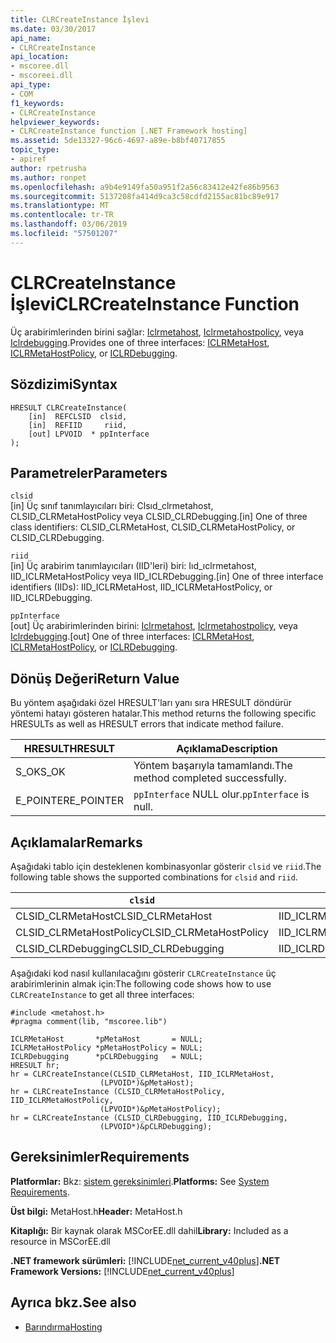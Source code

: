 ```yaml
---
title: CLRCreateInstance İşlevi
ms.date: 03/30/2017
api_name:
- CLRCreateInstance
api_location:
- mscoree.dll
- mscoreei.dll
api_type:
- COM
f1_keywords:
- CLRCreateInstance
helpviewer_keywords:
- CLRCreateInstance function [.NET Framework hosting]
ms.assetid: 5de13327-96c6-4697-a89e-b8bf40717855
topic_type:
- apiref
author: rpetrusha
ms.author: ronpet
ms.openlocfilehash: a9b4e9149fa50a951f2a56c83412e42fe86b9563
ms.sourcegitcommit: 5137208fa414d9ca3c58cdfd2155ac81bc89e917
ms.translationtype: MT
ms.contentlocale: tr-TR
ms.lasthandoff: 03/06/2019
ms.locfileid: "57501207"
---
```

# <a name="clrcreateinstance-function"></a><span data-ttu-id="4e4b4-102">CLRCreateInstance İşlevi</span><span class="sxs-lookup"><span data-stu-id="4e4b4-102">CLRCreateInstance Function</span></span>
<span data-ttu-id="4e4b4-103">Üç arabirimlerinden birini sağlar: [Iclrmetahost](../../../../docs/framework/unmanaged-api/hosting/iclrmetahost-interface.md), [Iclrmetahostpolicy](../../../../docs/framework/unmanaged-api/hosting/iclrmetahostpolicy-interface.md), veya [Iclrdebugging](../../../../docs/framework/unmanaged-api/debugging/iclrdebugging-interface.md).</span><span class="sxs-lookup"><span data-stu-id="4e4b4-103">Provides one of three interfaces: [ICLRMetaHost](../../../../docs/framework/unmanaged-api/hosting/iclrmetahost-interface.md), [ICLRMetaHostPolicy](../../../../docs/framework/unmanaged-api/hosting/iclrmetahostpolicy-interface.md), or [ICLRDebugging](../../../../docs/framework/unmanaged-api/debugging/iclrdebugging-interface.md).</span></span>  
  
## <a name="syntax"></a><span data-ttu-id="4e4b4-104">Sözdizimi</span><span class="sxs-lookup"><span data-stu-id="4e4b4-104">Syntax</span></span>  
  
```  
HRESULT CLRCreateInstance(  
    [in]  REFCLSID  clsid,  
    [in]  REFIID     riid,  
    [out] LPVOID  * ppInterface  
);  
```  
  
## <a name="parameters"></a><span data-ttu-id="4e4b4-105">Parametreler</span><span class="sxs-lookup"><span data-stu-id="4e4b4-105">Parameters</span></span>  
 `clsid`  
 <span data-ttu-id="4e4b4-106">[in] Üç sınıf tanımlayıcıları biri: Clsıd_clrmetahost, CLSID_CLRMetaHostPolicy veya CLSID_CLRDebugging.</span><span class="sxs-lookup"><span data-stu-id="4e4b4-106">[in] One of three class identifiers: CLSID_CLRMetaHost, CLSID_CLRMetaHostPolicy, or CLSID_CLRDebugging.</span></span>  
  
 `riid`  
 <span data-ttu-id="4e4b4-107">[in] Üç arabirim tanımlayıcıları (IID'leri) biri: Iıd_ıclrmetahost, IID_ICLRMetaHostPolicy veya IID_ICLRDebugging.</span><span class="sxs-lookup"><span data-stu-id="4e4b4-107">[in] One of three interface identifiers (IIDs): IID_ICLRMetaHost, IID_ICLRMetaHostPolicy, or IID_ICLRDebugging.</span></span>  
  
 `ppInterface`  
 <span data-ttu-id="4e4b4-108">[out] Üç arabirimlerinden birini: [Iclrmetahost](../../../../docs/framework/unmanaged-api/hosting/iclrmetahost-interface.md), [Iclrmetahostpolicy](../../../../docs/framework/unmanaged-api/hosting/iclrmetahostpolicy-interface.md), veya [Iclrdebugging](../../../../docs/framework/unmanaged-api/debugging/iclrdebugging-interface.md).</span><span class="sxs-lookup"><span data-stu-id="4e4b4-108">[out] One of three interfaces: [ICLRMetaHost](../../../../docs/framework/unmanaged-api/hosting/iclrmetahost-interface.md), [ICLRMetaHostPolicy](../../../../docs/framework/unmanaged-api/hosting/iclrmetahostpolicy-interface.md), or [ICLRDebugging](../../../../docs/framework/unmanaged-api/debugging/iclrdebugging-interface.md).</span></span>  
  
## <a name="return-value"></a><span data-ttu-id="4e4b4-109">Dönüş Değeri</span><span class="sxs-lookup"><span data-stu-id="4e4b4-109">Return Value</span></span>  
 <span data-ttu-id="4e4b4-110">Bu yöntem aşağıdaki özel HRESULT'ları yanı sıra HRESULT döndürür yöntemi hatayı gösteren hatalar.</span><span class="sxs-lookup"><span data-stu-id="4e4b4-110">This method returns the following specific HRESULTs as well as HRESULT errors that indicate method failure.</span></span>  
  
|<span data-ttu-id="4e4b4-111">HRESULT</span><span class="sxs-lookup"><span data-stu-id="4e4b4-111">HRESULT</span></span>|<span data-ttu-id="4e4b4-112">Açıklama</span><span class="sxs-lookup"><span data-stu-id="4e4b4-112">Description</span></span>|  
|-------------|-----------------|  
|<span data-ttu-id="4e4b4-113">S_OK</span><span class="sxs-lookup"><span data-stu-id="4e4b4-113">S_OK</span></span>|<span data-ttu-id="4e4b4-114">Yöntem başarıyla tamamlandı.</span><span class="sxs-lookup"><span data-stu-id="4e4b4-114">The method completed successfully.</span></span>|  
|<span data-ttu-id="4e4b4-115">E_POINTER</span><span class="sxs-lookup"><span data-stu-id="4e4b4-115">E_POINTER</span></span>|<span data-ttu-id="4e4b4-116">`ppInterface` NULL olur.</span><span class="sxs-lookup"><span data-stu-id="4e4b4-116">`ppInterface` is null.</span></span>|  
  
## <a name="remarks"></a><span data-ttu-id="4e4b4-117">Açıklamalar</span><span class="sxs-lookup"><span data-stu-id="4e4b4-117">Remarks</span></span>  
 <span data-ttu-id="4e4b4-118">Aşağıdaki tablo için desteklenen kombinasyonlar gösterir `clsid` ve `riid`.</span><span class="sxs-lookup"><span data-stu-id="4e4b4-118">The following table shows the supported combinations for `clsid` and `riid`.</span></span>  
  
|`clsid`|`riid`|  
|--------------|------------|  
|<span data-ttu-id="4e4b4-119">CLSID_CLRMetaHost</span><span class="sxs-lookup"><span data-stu-id="4e4b4-119">CLSID_CLRMetaHost</span></span>|<span data-ttu-id="4e4b4-120">IID_ICLRMetaHost</span><span class="sxs-lookup"><span data-stu-id="4e4b4-120">IID_ICLRMetaHost</span></span>|  
|<span data-ttu-id="4e4b4-121">CLSID_CLRMetaHostPolicy</span><span class="sxs-lookup"><span data-stu-id="4e4b4-121">CLSID_CLRMetaHostPolicy</span></span>|<span data-ttu-id="4e4b4-122">IID_ICLRMetaHostPolicy</span><span class="sxs-lookup"><span data-stu-id="4e4b4-122">IID_ICLRMetaHostPolicy</span></span>|  
|<span data-ttu-id="4e4b4-123">CLSID_CLRDebugging</span><span class="sxs-lookup"><span data-stu-id="4e4b4-123">CLSID_CLRDebugging</span></span>|<span data-ttu-id="4e4b4-124">IID_ICLRDebugging</span><span class="sxs-lookup"><span data-stu-id="4e4b4-124">IID_ICLRDebugging</span></span>|  
  
 <span data-ttu-id="4e4b4-125">Aşağıdaki kod nasıl kullanılacağını gösterir `CLRCreateInstance` üç arabirimlerinin almak için:</span><span class="sxs-lookup"><span data-stu-id="4e4b4-125">The following code shows how to use `CLRCreateInstance` to get all three interfaces:</span></span>  
  
```  
#include <metahost.h>  
#pragma comment(lib, "mscoree.lib")  
  
ICLRMetaHost       *pMetaHost       = NULL;  
ICLRMetaHostPolicy *pMetaHostPolicy = NULL;  
ICLRDebugging      *pCLRDebugging   = NULL;  
HRESULT hr;  
hr = CLRCreateInstance(CLSID_CLRMetaHost, IID_ICLRMetaHost,  
                    (LPVOID*)&pMetaHost);  
hr = CLRCreateInstance (CLSID_CLRMetaHostPolicy, IID_ICLRMetaHostPolicy,  
                    (LPVOID*)&pMetaHostPolicy);  
hr = CLRCreateInstance (CLSID_CLRDebugging, IID_ICLRDebugging,  
                    (LPVOID*)&pCLRDebugging);  
```  
  
## <a name="requirements"></a><span data-ttu-id="4e4b4-126">Gereksinimler</span><span class="sxs-lookup"><span data-stu-id="4e4b4-126">Requirements</span></span>  
 <span data-ttu-id="4e4b4-127">**Platformlar:** Bkz: [sistem gereksinimleri](../../../../docs/framework/get-started/system-requirements.md).</span><span class="sxs-lookup"><span data-stu-id="4e4b4-127">**Platforms:** See [System Requirements](../../../../docs/framework/get-started/system-requirements.md).</span></span>  
  
 <span data-ttu-id="4e4b4-128">**Üst bilgi:** MetaHost.h</span><span class="sxs-lookup"><span data-stu-id="4e4b4-128">**Header:** MetaHost.h</span></span>  
  
 <span data-ttu-id="4e4b4-129">**Kitaplığı:** Bir kaynak olarak MSCorEE.dll dahil</span><span class="sxs-lookup"><span data-stu-id="4e4b4-129">**Library:** Included as a resource in MSCorEE.dll</span></span>  
  
 <span data-ttu-id="4e4b4-130">**.NET framework sürümleri:** [!INCLUDE[net_current_v40plus](../../../../includes/net-current-v40plus-md.md)]</span><span class="sxs-lookup"><span data-stu-id="4e4b4-130">**.NET Framework Versions:** [!INCLUDE[net_current_v40plus](../../../../includes/net-current-v40plus-md.md)]</span></span>  
  
## <a name="see-also"></a><span data-ttu-id="4e4b4-131">Ayrıca bkz.</span><span class="sxs-lookup"><span data-stu-id="4e4b4-131">See also</span></span>
- [<span data-ttu-id="4e4b4-132">Barındırma</span><span class="sxs-lookup"><span data-stu-id="4e4b4-132">Hosting</span></span>](../../../../docs/framework/unmanaged-api/hosting/index.md)
